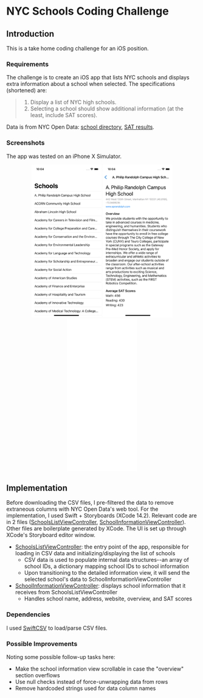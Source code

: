 # NYC Schools Coding Challenge
## Introduction
This is a take home coding challenge for an iOS position.

### Requirements
The challenge is to create an iOS app that lists NYC schools and displays extra information about a school when selected. The specifications (shortened) are:
> 1. Display a list of NYC high schools.
> 2. Selecting a school should show additional information (at the least, include SAT scores).

Data is from NYC Open Data: [school directory](https://data.cityofnewyork.us/Education/DOE-High-School-Directory-2017/s3k6-pzi2), [SAT results](https://data.cityofnewyork.us/Education/SAT-Results/f9bf-2cp4).

### Screenshots
The app was tested on an iPhone X Simulator.
<div align="center">
  <img src="schools-list.png" height="400" />
  <img src="school-info.png" height="400" />
  <img src="demo.gif" height="400" />
</div>

## Implementation
Before downloading the CSV files, I pre-filtered the data to remove extraneous columns with NYC Open Data's web tool. For the implementation, I used Swift + Storyboards (XCode 14.2). Relevant code are in 2 files ([SchoolsListViewController](/20230227-BH-NYCSchools/SchoolsListViewController.swift), [SchoolInformationViewController](/20230227-BH-NYCSchools/SchoolInformationViewController.swift)). Other files are boilerplate generated by XCode. The UI is set up through XCode's Storyboard editor window.
- [SchoolsListViewController](/20230227-BH-NYCSchools/SchoolsListViewController.swift): the entry point of the app, responsible for loading in CSV data and initializing/displaying the list of schools
  - CSV data is used to populate internal data structures--an array of school IDs, a dictionary mapping school IDs to school information
  - Upon transitioning to the detailed information view, it will send the selected school's data to SchoolInformationViewController
- [SchoolInformationViewController](/20230227-BH-NYCSchools/SchoolInformationViewController.swift): displays school information that it receives from SchoolsListViewController
  - Handles school name, address, website, overview, and SAT scores

### Dependencies
I used [SwiftCSV](https://swiftpackageindex.com/swiftcsv/SwiftCSV) to load/parse CSV files.

### Possible Improvements
Noting some possible follow-up tasks here:
- Make the school information view scrollable in case the "overview" section overflows
- Use null checks instead of force-unwrapping data from rows
- Remove hardcoded strings used for data column names
